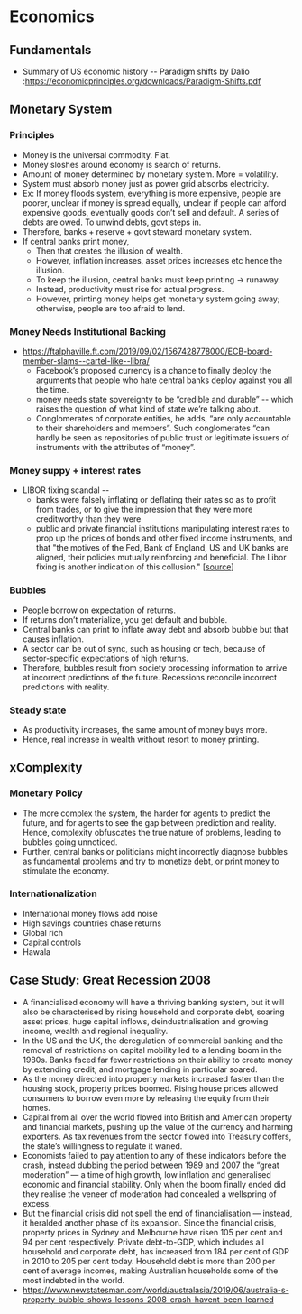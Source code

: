 # Economics

## Fundamentals

*   Summary of US economic history -- Paradigm shifts by Dalio :https://economicprinciples.org/downloads/Paradigm-Shifts.pdf 

## Monetary System

### Principles

*   Money is the universal commodity. Fiat.
*   Money sloshes around economy is search of returns.
*   Amount of money determined by monetary system. More = volatility.
*   System must absorb money just as power grid absorbs electricity.
*   Ex: If money floods system, everything is more expensive, people are poorer, unclear if money is spread equally, unclear if people can afford expensive goods, eventually goods don’t sell and default. A series of debts are owed. To unwind debts, govt steps in.
*   Therefore, banks + reserve + govt steward monetary system.
*   If central banks print money,
    *   Then that creates the illusion of wealth.
    *   However, inflation increases, asset prices increases etc hence the illusion.
    *   To keep the illusion, central banks must keep printing -> runaway.
    *   Instead, productivity must rise for actual progress.
    *   However, printing money helps get monetary system going away; otherwise, people are too afraid to lend.

### Money Needs Institutional Backing

*   https://ftalphaville.ft.com/2019/09/02/1567428778000/ECB-board-member-slams--cartel-like--libra/
    *   Facebook’s proposed currency is a chance to finally deploy the arguments that people who hate central banks deploy against you all the time.
    *   money needs state sovereignty to be “credible and durable” -- which raises the question of what kind of state we’re talking about.
    *   Conglomerates of corporate entities, he adds, “are only accountable to their shareholders and members”. Such conglomerates “can hardly be seen as repositories of public trust or legitimate issuers of instruments with the attributes of “money”.


### Money suppy + interest rates

*   LIBOR fixing scandal -- 
    *   banks were falsely inflating or deflating their rates so as to profit from trades, or to give the impression that they were more creditworthy than they were
    *   public and private financial institutions manipulating interest rates to prop up the prices of bonds and other fixed income instruments, and that "the motives of the Fed, Bank of England, US and UK banks are aligned, their policies mutually reinforcing and beneficial. The Libor fixing is another indication of this collusion." [[source](https://web.archive.org/web/20130805221036/http://www.paulcraigroberts.org/2012/07/14/the-real-libor-scandal/)]


### Bubbles

*   People borrow on expectation of returns.
*   If returns don’t materialize, you get default and bubble.
*   Central banks can print to inflate away debt and absorb bubble but that causes inflation.
*   A sector can be out of sync, such as housing or tech, because of sector-specific expectations of high returns.
*   Therefore, bubbles result from society processing information to arrive at incorrect predictions of the future. Recessions reconcile incorrect predictions with reality.


### Steady state

*   As productivity increases, the same amount of money buys more.
*   Hence, real increase in wealth without resort to money printing.


## xComplexity

### Monetary Policy

*   The more complex the system, the harder for agents to predict the future, and for agents to see the gap between prediction and reality. Hence, complexity obfuscates the true nature of problems, leading to bubbles going unnoticed.
*   Further, central banks or politicians might incorrectly diagnose bubbles as fundamental problems and try to monetize debt, or print money to stimulate the economy.


### Internationalization

*   International money flows add noise
*   High savings countries chase returns
*   Global rich
*   Capital controls
*   Hawala

## Case Study: Great Recession 2008
*   A financialised economy will have a thriving banking system, but it will also be characterised by rising household and corporate debt, soaring asset prices, huge capital inflows, deindustrialisation and growing income, wealth and regional inequality.
*   In the US and the UK, the deregulation of commercial banking and the removal of restrictions on capital mobility led to a lending boom in the 1980s. Banks faced far fewer restrictions on their ability to create money by extending credit, and mortgage lending in particular soared. 
*   As the money directed into property markets increased faster than the housing stock, property prices boomed. Rising house prices allowed consumers to borrow even more by releasing the equity from their homes.
*   Capital from all over the world flowed into British and American property and financial markets, pushing up the value of the currency and harming exporters. As tax revenues from the sector flowed into Treasury coffers, the state’s willingness to regulate it waned. 
*   Economists failed to pay attention to any of these indicators before the crash, instead dubbing the period between 1989 and 2007 the “great moderation” — a time of high growth, low inflation and generalised economic and financial stability. Only when the boom finally ended did they realise the veneer of moderation had concealed a wellspring of excess.
*   But the financial crisis did not spell the end of financialisation — instead, it heralded another phase of its expansion. Since the financial crisis, property prices in Sydney and Melbourne have risen 105 per cent and 94 per cent respectively. Private debt-to-GDP, which includes all household and corporate debt, has increased from 184 per cent of GDP in 2010 to 205 per cent today. Household debt is more than 200 per cent of average incomes, making Australian households some of the most indebted in the world.  
*   https://www.newstatesman.com/world/australasia/2019/06/australia-s-property-bubble-shows-lessons-2008-crash-havent-been-learned